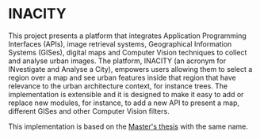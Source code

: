 # INACITY

This project presents a platform that integrates Application
Programming Interfaces (APIs), image retrieval systems, Geographical Information Systems (GISes), digital maps and Computer Vision techniques to collect and analyse urban images. The platform, INACITY (an acronym for INvestigate and Analyse a City), empowers users allowing them to select a region over a map and see urban features inside that region that have relevance to the urban architecture context, for instance trees. The implementation is extensible and it is designed to make it easy to add or replace new modules, for instance, to add a new API to present a map, different GISes and other Computer Vision filters.

This implementation is based on the [Master's thesis](http://www.teses.usp.br/teses/disponiveis/45/45134/tde-04052018-170132/en.php) with the same name.
